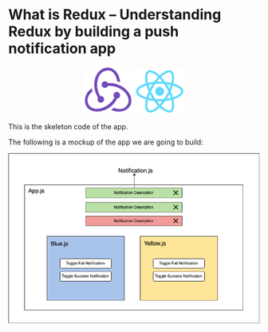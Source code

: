 # What is Redux – Understanding Redux by building a push notification app

<p align="center">
    <img alt="redux-logo" src="img/redux-logo.png" width="100" />
    <img alt="react-logo" src="img/react-logo.png" width="100" />
</p>

This is the skeleton code of the app.

The following is a mockup of the app we are going to build:

![App Design](img/redux-app.png)
